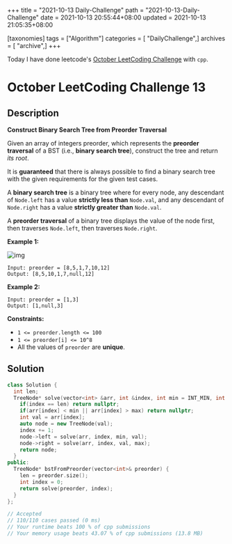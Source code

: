 +++
title = "2021-10-13 Daily-Challenge"
path = "2021-10-13-Daily-Challenge"
date = 2021-10-13 20:55:44+08:00
updated = 2021-10-13 21:05:35+08:00

[taxonomies]
tags = ["Algorithm"]
categories = [ "DailyChallenge",]
archives = [ "archive",]
+++

Today I have done leetcode's [October LeetCoding Challenge](https://leetcode.com/problems/construct-binary-search-tree-from-preorder-traversal/) with `cpp`.

<!-- more -->

# October LeetCoding Challenge 13

## Description

**Construct Binary Search Tree from Preorder Traversal**

Given an array of integers preorder, which represents the **preorder traversal** of a BST (i.e., **binary search tree**), construct the tree and return *its root*.

It is **guaranteed** that there is always possible to find a binary search tree with the given requirements for the given test cases.

A **binary search tree** is a binary tree where for every node, any descendant of `Node.left` has a value **strictly less than** `Node.val`, and any descendant of `Node.right` has a value **strictly greater than** `Node.val`.

A **preorder traversal** of a binary tree displays the value of the node first, then traverses `Node.left`, then traverses `Node.right`.

 

**Example 1:**

![img](https://assets.leetcode.com/uploads/2019/03/06/1266.png)

```
Input: preorder = [8,5,1,7,10,12]
Output: [8,5,10,1,7,null,12]
```

**Example 2:**

```
Input: preorder = [1,3]
Output: [1,null,3]
```

 

**Constraints:**

- `1 <= preorder.length <= 100`
- `1 <= preorder[i] <= 10^8`
- All the values of `preorder` are **unique**.

## Solution

``` cpp
class Solution {
  int len;
  TreeNode* solve(vector<int> &arr, int &index, int min = INT_MIN, int max = INT_MAX) {
    if(index == len) return nullptr;
    if(arr[index] < min || arr[index] > max) return nullptr;
    int val = arr[index];
    auto node = new TreeNode(val);
    index += 1;
    node->left = solve(arr, index, min, val);
    node->right = solve(arr, index, val, max);
    return node;
  }
public:
  TreeNode* bstFromPreorder(vector<int>& preorder) {
    len = preorder.size();
    int index = 0;
    return solve(preorder, index);
  }
};

// Accepted
// 110/110 cases passed (0 ms)
// Your runtime beats 100 % of cpp submissions
// Your memory usage beats 43.07 % of cpp submissions (13.8 MB)
```

